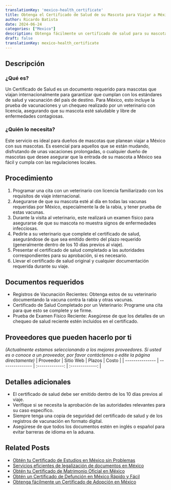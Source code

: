 ```yaml
---
translationKey: 'mexico-health_certificate'
title: Obtenga el Certificado de Salud de su Mascota para Viajar a México
author: Ricardo Batista
date: 2024-06-24
categories: ["Mexico"]
description: Obtenga fácilmente un certificado de salud para su mascota para viajar a México. Guía paso a paso y documentos requeridos explicados.
draft: false
translationKey: mexico-health_certificate
---
```


## Descripción
### ¿Qué es?
Un Certificado de Salud es un documento requerido para mascotas que viajan internacionalmente para garantizar que cumplan con los estándares de salud y vacunación del país de destino. Para México, esto incluye la prueba de vacunaciones y un chequeo realizado por un veterinario con licencia, asegurando que su mascota esté saludable y libre de enfermedades contagiosas.

### ¿Quién lo necesita?
Este servicio es ideal para dueños de mascotas que planean viajar a México con sus mascotas. Es esencial para aquellos que se están mudando, disfrutando de unas vacaciones prolongadas, o cualquier dueño de mascotas que desee asegurar que la entrada de su mascota a México sea fácil y cumpla con las regulaciones locales.

## Procedimiento

1. Programar una cita con un veterinario con licencia familiarizado con los requisitos de viaje internacional.
2. Asegurarse de que su mascota esté al día en todas las vacunas requeridas por México, especialmente la de la rabia, y tener prueba de estas vacunas.
3. Durante la visita al veterinario, este realizará un examen físico para asegurarse de que su mascota no muestra signos de enfermedades infecciosas.
4. Pedirle a su veterinario que complete el certificado de salud, asegurándose de que sea emitido dentro del plazo requerido (generalmente dentro de los 10 días previos al viaje).
5. Presentar el certificado de salud completado a las autoridades correspondientes para su aprobación, si es necesario.
6. Llevar el certificado de salud original y cualquier documentación requerida durante su viaje.

## Documentos requeridos

- Registros de Vacunación Recientes: Obtenga estos de su veterinario documentando la vacuna contra la rabia y otras vacunas.
- Certificado de Salud Completado por un Veterinario: Programe una cita para que esto se complete y se firme.
- Prueba de Examen Físico Reciente: Asegúrese de que los detalles de un chequeo de salud reciente estén incluidos en el certificado.

## Proveedores que pueden hacerlo por ti
_(Actualmente estamos seleccionando a los mejores proveedores. Si usted es o conoce a un proveedor, por favor contáctenos o edite la página directamente)_
| Proveedor       |     Sitio Web     |     Plazos    |       Costo      |
| --------------- | --------------- |  :-------------: | :-------------: |

## Detalles adicionales

- El certificado de salud debe ser emitido dentro de los 10 días previos al viaje.
- Verifique si se necesita la aprobación de las autoridades relevantes para su caso específico.
- Siempre tenga una copia de seguridad del certificado de salud y de los registros de vacunación en formato digital.
- Asegúrese de que todos los documentos estén en inglés o español para evitar barreras de idioma en la aduana.
## Related Posts

- [Obtén tu Certificado de Estudios en México sin Problemas](https://tramitit.com/es/guides/mexico/certificado_de_estudios/)
- [Servicios eficientes de legalización de documentos en México](https://tramitit.com/es/guides/mexico/legalizaci%C3%B3n_de_documentos/)
- [Obtén tu Certificado de Matrimonio Oficial en México](https://tramitit.com/es/guides/mexico/acta_de_matrimonio/)
- [Obtén un Certificado de Defunción en México Rápido y Fácil](https://tramitit.com/es/guides/mexico/acta_de_defunci%C3%B3n/)
- [Obtenga fácilmente un Certificado de Adopción en México](https://tramitit.com/es/guides/mexico/solicitud_de_acta_de_adopci%C3%B3n/)